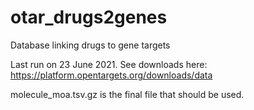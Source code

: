 # otar_drugs2genes
Database linking drugs to gene targets

Last run on 23 June 2021.
See downloads here: https://platform.opentargets.org/downloads/data

molecule_moa.tsv.gz is the final file that should be used.
